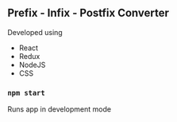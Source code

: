 ## Prefix - Infix - Postfix Converter

Developed using
- React
- Redux
- NodeJS
- CSS

### `npm start`
Runs app in development mode
